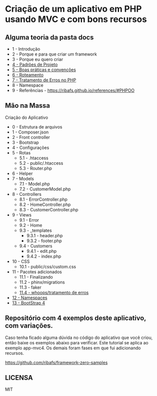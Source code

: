 # Criação de um aplicativo em PHP usando MVC e com bons recursos

## Alguma teoria da pasta docs

- 1 - Introdução
- 2 - Porque e para que criar um framework
- 3 - Porque eu quero criar
- [4 - Padrões de Projeto](/docs/4-PadroesProjeto.md)
- [5 - Boas práticas e convenções](/docs/5-BoasPraticas.md)
- [6 - Roteamento](/docs/6-Rotas.md)
- [7 - Tratamento de Erros no PHP](/docs/7-TratamentoErros.md)
- 8 - Namespace
- 9 - Referências - https://ribafs.github.io/references/#PHPOO

## Mão na Massa

Criação do Aplicativo

- 0 - Estrutura de arquivos
- 1 - Composer.json
- 2 - Front controller
- 3 - Bootstrap
- 4 - Configurações
- 5 - Rotas
	- 5.1 - .htaccess
	- 5.2 - public/.htaccess
	- 5.3 - Router.php
- 6 - Helper
- 7 - Models
	- 7.1 - Model.php
	- 7.2 - CustomerModel.php
- 8 - Controllers
	- 8.1 - ErrorController.php
	- 8.2 - HomeController.php
	- 8.3 - CustomerController.php
- 9 - Views
	- 9.1 - Error
	- 9.2 - Home
	- 9.3 - _templates
		- 9.3.1 - header.php
		- 9.3.2 - footer.php
	- 9.4 - Customers
		- 9.4.1 - edit.php
		- 9.4.2 - index.php
- 10 - CSS
	- 10.1 - public/css/custom.css
- 11 - Pacotes adicionados
	- 11.1 - Finalizando
	- 11.2 - phinx/migrations
	- 11.3 - faker
	- [11.4 - whoops/tratamento de erros](/docs/app-mvc4/11.4Woops.md)
- [12 - Namespaces](/docs/app-mvc4/12Namespaces.md)
- [13 - BootStrap 4](/docs/app-mvc4/13BootStrap4.md)

## Repositório com 4 exemplos deste aplicativo, com variações.

Caso tenha ficado alguma dúvida no código do aplicativo que você criou, então baixe os exemplos abaixo para verificar.
Este tutorial se aplica ao exemplo app-mvc4. Os demais foram fases em que fui adicionando recursos.

https://github.com/ribafs/framework-zero-samples


## LICENSA

MIT
